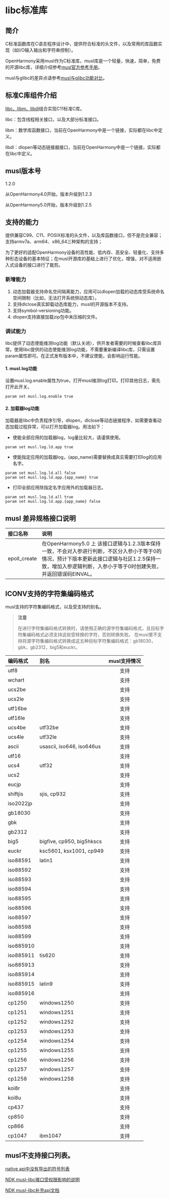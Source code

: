 # libc标准库

## 简介
C标准函数库在C语言程序设计中，提供符合标准的头文件，以及常用的库函数实现（如I/O输入输出和字符串控制）。

OpenHarmony采用musl作为C标准库，musl库是一个轻量，快速，简单，免费的开源libc库，详细介绍参考[musl官方参考手册](http://musl.libc.org/manual.html)。

musl与glibc的差异点请参考[musl与glibc功能对比](https://wiki.musl-libc.org/functional-differences-from-glibc.html)。

## 标准C库组件介绍

[libc、libm、libdl](https://zh.cppreference.com/w/c/header)组合实现C11标准C库。

libc：包含线程相关接口，以及大部分标准接口。

libm：数学库函数接口，当前在OpenHarmony中是一个链接，实际都在libc中定义。

libdl：dlopen等动态链接器接口，当前在OpenHarmony中是一个链接，实际都在libc中定义。

## musl版本号

1.2.0

从OpenHarmony4.0开始，版本升级到1.2.3

从OpenHarmony5.0开始，版本升级到1.2.5

## 支持的能力
提供兼容C99、C11、POSIX标准的头文件，以及库函数接口，但不是完全兼容；支持armv7a、arm64、x86_64三种架构的支持；

为了更好的适配OpenHarmony设备的高性能、低内存、高安全、轻量化、支持多种形态设备的基本特征；在musl开源库的基础上进行了优化，增强，对不适用嵌入式设备的接口进行了裁剪。

### 新增能力
1. 动态加载器支持命名空间隔离能力，应用可以dlopen加载的动态库受系统命名空间限制（比如，无法打开系统侧动态库）。
2. 支持dlclose真实卸载动态库能力，musl的开源版本不支持。
3. 支持symbol-versioning功能。
4. dlopen支持直接加载zip包中未压缩的文件。

### 调试能力
libc提供了动态使能维测log功能（默认关闭），供开发者需要的时候查看libc库异常。使用libc提供的动态使能维测log功能，不需要重新编译libc库，只需设置param属性即可。在正式发布版本中，不建议使能，会影响运行性能。

#### 1. musl.log功能
设置musl.log.enable属性为true，打开musl维测log打印。打印其他日志，需先打开此开关。
```
param set musl.log.enable true
```

#### 2. 加载器log功能
加载器是libc中负责程序引导，dlopen，dlclose等动态链接程序，如需要查看动态加载过程异常，可以打开加载器log。用法如下：
* 使能全部应用的加载器log，log量比较大，请谨慎使用。
```
param set musl.log.ld.app true
```
* 使能指定应用的加载器log，{app_name}需要替换成真实需要打印log的应用名字。
```
param set musl.log.ld.all false
param set musl.log.ld.app.{app_name} true
```
* 打印全部应用除指定名字应用外的加载器日志。
```
param set musl.log.ld.all true
param set musl.log.ld.app.{app_name} false
```
## musl 差异规格接口说明

| 接口名称          | 说明                                                                                         |
|:--               |    :--                                                                                       |
| epoll_create     | 在OpenHarmony5.0 上 该接口逻辑与1.2.3版本保持一致，不会对入参进行判断，不区分入参小于等于0的情况，预计下版本更新此接口逻辑与社区1.2.5保持一致，增加入参逻辑判断，入参小于等于0时创建失败，并返回错误码EINVAL。 |  

## ICONV支持的字符集编码格式

musl支持的字符集编码格式，以及受支持的别名。
> **注意**
>
> 在进行字符集编码格式转换时，请使用正确的源字符集编码格式，且目标字符集编码格式必须支持这些受转换的字符，否则转换失败。
> 在musl里不支持将源字符集编码格式转换成这五种目标字符集编码格式：gb18030，gbk，gb2312，big5和euckr。

| 编码格式 | 别名                   | musl支持情况|
|:--      |    :--                   |  :--:  |
|utf8     |                          |  支持   |
|wchart   |                          |  支持   |
|ucs2be   |                          |  支持   |
|ucs2le   |                          |  支持   |
|utf16be  |                          |  支持   |
|utf16le  |                          |  支持   |
|ucs4be   |utf32be                   |  支持   |
|ucs4le   |utf32le                   |  支持   |
|ascii    |usascii, iso646, iso646us |  支持   |
|utf16    |                          |  支持   |
|ucs4     |utf32                     |  支持   |
|ucs2     |                          |  支持   |
|eucjp    |                          |  支持   |
|shiftjis |sjis, cp932               |  支持   |
|iso2022jp|                          |  支持   |
|gb18030  |                          |  支持   |
|gbk      |                          |  支持   |
|gb2312   |                          |  支持   |
|big5     |bigfive, cp950, big5hkscs |  支持   |
|euckr    |ksc5601, ksx1001, cp949   |  支持   |
|iso88591 |latin1                    |  支持   |
|iso88592 |                          |  支持   |
|iso88593 |                          |  支持   |
|iso88594 |                          |  支持   |
|iso88595 |                          |  支持   |
|iso88596 |                          |  支持   |
|iso88597 |                          |  支持   |
|iso88598 |                          |  支持   |
|iso88599 |                          |  支持   |
|iso885910|                          |  支持   |
|iso885911|tis620                    |  支持   |
|iso885913|                          |  支持   |
|iso885914|                          |  支持   |
|iso885915|latin9                    |  支持   |
|iso885916|                          |  支持   |
|cp1250   |windows1250               |  支持   |
|cp1251   |windows1251               |  支持   |
|cp1252   |windows1252               |  支持   |
|cp1253   |windows1253               |  支持   |
|cp1254   |windows1254               |  支持   |
|cp1255   |windows1255               |  支持   |
|cp1256   |windows1256               |  支持   |
|cp1257   |windows1257               |  支持   |
|cp1258   |windows1258               |  支持   |
|koi8r    |                          |  支持   |
|koi8u    |                          |  支持   |
|cp437    |                          |  支持   |
|cp850    |                          |  支持   |
|cp866    |                          |  支持   |
|cp1047   |ibm1047                   |  支持   |

## musl不支持接口列表。

[native api中没有导出的符号列表](musl-peculiar-symbol.md)

[NDK musl-libc接口受权限影响的说明](guidance-on-ndk-libc-interfaces-affected-by-permissions.md)

[NDK musl-libc补充api文档](https://gitee.com/openharmony/third_party_musl/tree/master/docs)
<!--no_check-->

